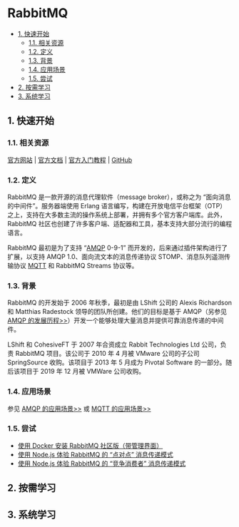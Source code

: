 # RabbitMQ<!-- omit in toc -->

- [1. 快速开始](#1-快速开始)
  - [1.1. 相关资源](#11-相关资源)
  - [1.2. 定义](#12-定义)
  - [1.3. 背景](#13-背景)
  - [1.4. 应用场景](#14-应用场景)
  - [1.5. 尝试](#15-尝试)
- [2. 按需学习](#2-按需学习)
- [3. 系统学习](#3-系统学习)

## 1. 快速开始

### 1.1. 相关资源

[官方网站](https://www.rabbitmq.com) | [官方文档](https://www.rabbitmq.com/documentation.html) | [官方入门教程](https://www.rabbitmq.com/getstarted.html) | [GitHub](https://github.com/rabbitmq)

### 1.2. 定义

RabbitMQ 是一款开源的消息代理软件（message broker），或称之为 “面向消息的中间件”。服务器端使用 Erlang 语言编写，构建在开放电信平台框架（OTP）之上，支持在大多数主流的操作系统上部署，并拥有多个官方客户端库。此外，RabbitMQ 社区也创建了许多客户端、适配器和工具，基本支持大部分流行的编程语言。

RabbitMQ 最初是为了支持 “[AMQP](../../../network/communication-protocol/AMQP) 0-9-1” 而开发的，后来通过插件架构进行了扩展，以支持 AMQP 1.0、面向流文本的消息传递协议 STOMP、消息队列遥测传输协议 [MQTT](../../../network/communication-protocol/MQTT) 和 RabbitMQ Streams 协议等。

### 1.3. 背景

RabbitMQ 的开发始于 2006 年秋季，最初是由 LShift 公司的 Alexis Richardson 和 Matthias Radestock 领导的团队所创建。他们的目标是基于 AMQP（另参见 [AMQP 的发展历程>>](../../../network/communication-protocol/AMQP#13-背景)）开发一个能够处理大量消息并提供可靠消息传递的中间件。

LShift 和 CohesiveFT 于 2007 年合资成立 Rabbit Technologies Ltd 公司，负责 RabbitMQ 项目。该公司于 2010 年 4 月被 VMware 公司的子公司 SpringSource 收购。该项目于 2013 年 5 月成为 Pivotal Software 的一部分。随后该项目于 2019 年 12 月被 VMWare 公司收购。

### 1.4. 应用场景

参见 [AMQP 的应用场景>>](../../../network/communication-protocol/AMQP#14-应用场景) 或 [MQTT 的应用场景>>](../../../network/communication-protocol/MQTT#14-应用场景)

### 1.5. 尝试

- [使用 Docker 安装 RabbitMQ 社区版（带管理界面）](https://github.com/itabbot/learn-rabbitmq/tree/main/quick-start/install-community-with-docker)
- [使用 Node.js 体验 RabbitMQ 的 “点对点” 消息传递模式](https://github.com/itabbot/learn-rabbitmq/tree/main/quick-start/point-to-point)
- [使用 Node.js 体验 RabbitMQ 的 “竞争消费者” 消息传递模式](https://github.com/itabbot/learn-rabbitmq/tree/main/quick-start/competing-consumers)

## 2. 按需学习

## 3. 系统学习
